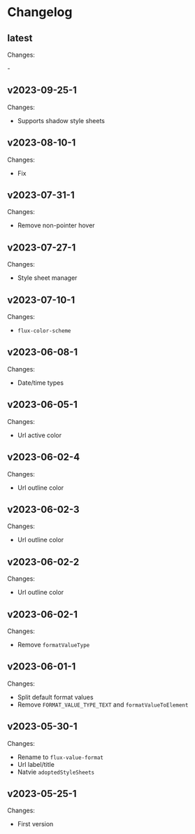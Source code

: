 # Changelog

## latest

Changes:

\-

## v2023-09-25-1

Changes:

- Supports shadow style sheets

## v2023-08-10-1

Changes:

- Fix

## v2023-07-31-1

Changes:

- Remove non-pointer hover

## v2023-07-27-1

Changes:

- Style sheet manager

## v2023-07-10-1

Changes:

- `flux-color-scheme`

## v2023-06-08-1

Changes:

- Date/time types

## v2023-06-05-1

Changes:

- Url active color

## v2023-06-02-4

Changes:

- Url outline color

## v2023-06-02-3

Changes:

- Url outline color

## v2023-06-02-2

Changes:

- Url outline color

## v2023-06-02-1

Changes:

- Remove `formatValueType`

## v2023-06-01-1

Changes:

- Split default format values
- Remove `FORMAT_VALUE_TYPE_TEXT` and `formatValueToElement`

## v2023-05-30-1

Changes:

- Rename to `flux-value-format`
- Url label/title
- Natvie `adoptedStyleSheets`

## v2023-05-25-1

Changes:

- First version
